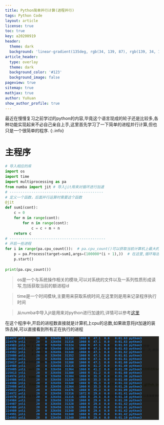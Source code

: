 ```yaml
---
title: Python简单并行计算(进程并行)
tags: Python Code
layout: article
license: true
toc: true
key: a20200919
header:
  theme: dark
  background: 'linear-gradient(135deg, rgb(34, 139, 87), rgb(139, 34, 139))'
article_header:
  type: overlay
  theme: dark
  background_color: '#123'
  background_image: false
pageview: true
sitemap: true
mathjax: true
author: YuXuan
show_author_profile: true
---
```

最近在慢慢复习之前学过的python的内容,毕竟这个语言现成的轮子还是比较多,各种功能实现起来不必自己亲自上手,这里首先学习了一下简单的进程并行计算,但也只是一个很简单的程序.
{:.info}
<!--more-->
# 主程序
```python
# 导入相应的库
import os   
import time
import multiprocessing as pa
from numba import jit # 导入jit用来对循环进行加速
# -------------------------------------------
# 定义一个函数，后面并行运算时需要这个函数
@jit
def sum1(cont):
    c = 0
    for m in range(cont):
        for n in range(cont):
            c = c + m + n
    return c
# --------------------------------------------
# 开启一些进程
for i in range(pa.cpu_count()):  # pa.cpu_count()可以获取当前计算机上最大的进程数
    p = pa.Process(target=sum1,args=(100000*(i + 1),))  # 在这里,循环每进行以一次,就创建一个新的进程
    p.start()

print(pa.cpu_count())
```
> os是一个与系统操作相关的模块,可以对系统的文件以及一系列性质形成读写,包括获取当前的额进程id

> time是一个时间模块,主要用来获取系统时间,在这里则是用来记录程序执行时间

> 从numba中导入jit是用来对python进行加速的,详情可以参考[这里](https://yxli8023.github.io/2020/09/14/Loop-speed.html)


在这个程序中,开启的进程数直接就是计算机上cpu的总数,如果故意将jit加速的装饰去掉,可以直接看到所有正在执行的进程

![png](/assets/images/research/pa1.png)